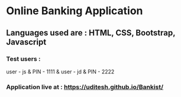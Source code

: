 # Online Banking Application

## Languages used are : HTML, CSS, Bootstrap, Javascript

### Test users : 
user - js & PIN - 1111 &
user - jd & PIN - 2222

### Application live at : https://uditesh.github.io/Bankist/

